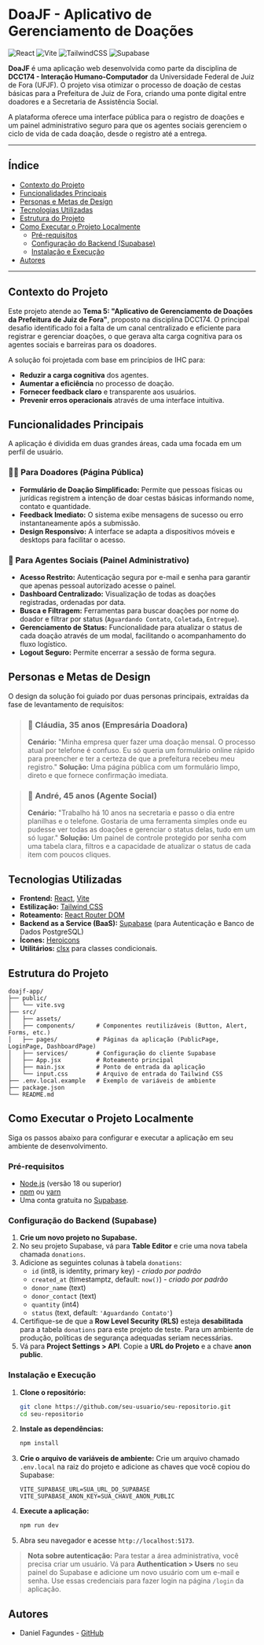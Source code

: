 # DoaJF - Aplicativo de Gerenciamento de Doações

![React](https://img.shields.io/badge/React-18.2.0-blue?logo=react)
![Vite](https://img.shields.io/badge/Vite-5.0.0-purple?logo=vite)
![TailwindCSS](https://img.shields.io/badge/Tailwind_CSS-3.4-blue?logo=tailwindcss)
![Supabase](https://img.shields.io/badge/Supabase-2.39-green?logo=supabase)

**DoaJF** é uma aplicação web desenvolvida como parte da disciplina de **DCC174 - Interação Humano-Computador** da Universidade Federal de Juiz de Fora (UFJF). O projeto visa otimizar o processo de doação de cestas básicas para a Prefeitura de Juiz de Fora, criando uma ponte digital entre doadores e a Secretaria de Assistência Social.

A plataforma oferece uma interface pública para o registro de doações e um painel administrativo seguro para que os agentes sociais gerenciem o ciclo de vida de cada doação, desde o registro até a entrega.

---

## Índice

- [Contexto do Projeto](#contexto-do-projeto)
- [Funcionalidades Principais](#funcionalidades-principais)
- [Personas e Metas de Design](#personas-e-metas-de-design)
- [Tecnologias Utilizadas](#tecnologias-utilizadas)
- [Estrutura do Projeto](#estrutura-do-projeto)
- [Como Executar o Projeto Localmente](#como-executar-o-projeto-localmente)
    - [Pré-requisitos](#pré-requisitos)
    - [Configuração do Backend (Supabase)](#configuração-do-backend-supabase)
    - [Instalação e Execução](#instalação-e-execução)
- [Autores](#autores)

---

## Contexto do Projeto

Este projeto atende ao **Tema 5: "Aplicativo de Gerenciamento de Doações da Prefeitura de Juiz de Fora"**, proposto na disciplina DCC174. O principal desafio identificado foi a falta de um canal centralizado e eficiente para registrar e gerenciar doações, o que gerava alta carga cognitiva para os agentes sociais e barreiras para os doadores.

A solução foi projetada com base em princípios de IHC para:
- **Reduzir a carga cognitiva** dos agentes.
- **Aumentar a eficiência** no processo de doação.
- **Fornecer feedback claro** e transparente aos usuários.
- **Prevenir erros operacionais** através de uma interface intuitiva.

## Funcionalidades Principais

A aplicação é dividida em duas grandes áreas, cada uma focada em um perfil de usuário.

### 🧍‍♂️ Para Doadores (Página Pública)

- **Formulário de Doação Simplificado:** Permite que pessoas físicas ou jurídicas registrem a intenção de doar cestas básicas informando nome, contato e quantidade.
- **Feedback Imediato:** O sistema exibe mensagens de sucesso ou erro instantaneamente após a submissão.
- **Design Responsivo:** A interface se adapta a dispositivos móveis e desktops para facilitar o acesso.

### 👮 Para Agentes Sociais (Painel Administrativo)

- **Acesso Restrito:** Autenticação segura por e-mail e senha para garantir que apenas pessoal autorizado acesse o painel.
- **Dashboard Centralizado:** Visualização de todas as doações registradas, ordenadas por data.
- **Busca e Filtragem:** Ferramentas para buscar doações por nome do doador e filtrar por status (`Aguardando Contato`, `Coletada`, `Entregue`).
- **Gerenciamento de Status:** Funcionalidade para atualizar o status de cada doação através de um modal, facilitando o acompanhamento do fluxo logístico.
- **Logout Seguro:** Permite encerrar a sessão de forma segura.

## Personas e Metas de Design

O design da solução foi guiado por duas personas principais, extraídas da fase de levantamento de requisitos:

> ### 👤 Cláudia, 35 anos (Empresária Doadora)
> **Cenário:** "Minha empresa quer fazer uma doação mensal. O processo atual por telefone é confuso. Eu só queria um formulário online rápido para preencher e ter a certeza de que a prefeitura recebeu meu registro."
> **Solução:** Uma página pública com um formulário limpo, direto e que fornece confirmação imediata.

> ### 👤 André, 45 anos (Agente Social)
> **Cenário:** "Trabalho há 10 anos na secretaria e passo o dia entre planilhas e o telefone. Gostaria de uma ferramenta simples onde eu pudesse ver todas as doações e gerenciar o status delas, tudo em um só lugar."
> **Solução:** Um painel de controle protegido por senha com uma tabela clara, filtros e a capacidade de atualizar o status de cada item com poucos cliques.

## Tecnologias Utilizadas

- **Frontend:** [React](https://react.dev/), [Vite](https://vitejs.dev/)
- **Estilização:** [Tailwind CSS](https://tailwindcss.com/)
- **Roteamento:** [React Router DOM](https://reactrouter.com/)
- **Backend as a Service (BaaS):** [Supabase](https://supabase.io/) (para Autenticação e Banco de Dados PostgreSQL)
- **Ícones:** [Heroicons](https://heroicons.com/)
- **Utilitários:** [clsx](https://github.com/lukeed/clsx) para classes condicionais.

## Estrutura do Projeto

```
doajf-app/
├── public/
│   └── vite.svg
├── src/
│   ├── assets/
│   ├── components/      # Componentes reutilizáveis (Button, Alert, Forms, etc.)
│   ├── pages/           # Páginas da aplicação (PublicPage, LoginPage, DashboardPage)
│   ├── services/        # Configuração do cliente Supabase
│   ├── App.jsx          # Roteamento principal
│   ├── main.jsx         # Ponto de entrada da aplicação
│   └── input.css        # Arquivo de entrada do Tailwind CSS
├── .env.local.example   # Exemplo de variáveis de ambiente
├── package.json
└── README.md
```

## Como Executar o Projeto Localmente

Siga os passos abaixo para configurar e executar a aplicação em seu ambiente de desenvolvimento.

### Pré-requisitos

- [Node.js](https://nodejs.org/) (versão 18 ou superior)
- [npm](https://www.npmjs.com/) ou [yarn](https://yarnpkg.com/)
- Uma conta gratuita no [Supabase](https://supabase.io/).

### Configuração do Backend (Supabase)

1.  **Crie um novo projeto no Supabase.**
2.  No seu projeto Supabase, vá para **Table Editor** e crie uma nova tabela chamada `donations`.
3.  Adicione as seguintes colunas à tabela `donations`:
    - `id` (int8, is identity, primary key) - *criado por padrão*
    - `created_at` (timestamptz, default: `now()`) - *criado por padrão*
    - `donor_name` (text)
    - `donor_contact` (text)
    - `quantity` (int4)
    - `status` (text, default: `'Aguardando Contato'`)
4.  Certifique-se de que a **Row Level Security (RLS)** esteja **desabilitada** para a tabela `donations` para este projeto de teste. Para um ambiente de produção, políticas de segurança adequadas seriam necessárias.
5.  Vá para **Project Settings > API**. Copie a **URL do Projeto** e a chave **anon public**.

### Instalação e Execução

1.  **Clone o repositório:**
    ```bash
    git clone https://github.com/seu-usuario/seu-repositorio.git
    cd seu-repositorio
    ```

2.  **Instale as dependências:**
    ```bash
    npm install
    ```

3.  **Crie o arquivo de variáveis de ambiente:**
    Crie um arquivo chamado `.env.local` na raiz do projeto e adicione as chaves que você copiou do Supabase:
    ```
    VITE_SUPABASE_URL=SUA_URL_DO_SUPABASE
    VITE_SUPABASE_ANON_KEY=SUA_CHAVE_ANON_PUBLIC
    ```

4.  **Execute a aplicação:**
    ```bash
    npm run dev
    ```

5.  Abra seu navegador e acesse `http://localhost:5173`.

> **Nota sobre autenticação:** Para testar a área administrativa, você precisa criar um usuário. Vá para **Authentication > Users** no seu painel do Supabase e adicione um novo usuário com um e-mail e senha. Use essas credenciais para fazer login na página `/login` da aplicação.

## Autores

- Daniel Fagundes - [GitHub](https://github.com/DanielPortes/)